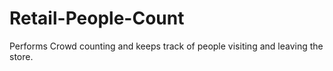 # Retail-People-Count
Performs Crowd counting and keeps track of people visiting and leaving the store.
